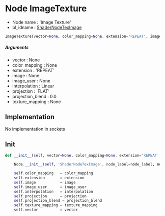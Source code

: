 # Node ImageTexture

- Node name : 'Image Texture'
- bl_idname : [ShaderNodeTexImage](https://docs.blender.org/api/current/bpy.types.ShaderNodeTexImage.html)


``` python
ImageTexture(vector=None, color_mapping=None, extension='REPEAT', image=None, image_user=None, interpolation='Linear', projection='FLAT', projection_blend=0.0, texture_mapping=None, node_label=None, node_color=None, **kwargs)
```
##### Arguments

- vector : None
- color_mapping : None
- extension : 'REPEAT'
- image : None
- image_user : None
- interpolation : Linear
- projection : 'FLAT'
- projection_blend : 0.0
- texture_mapping : None

## Implementation

No implementation in sockets

## Init

``` python
def __init__(self, vector=None, color_mapping=None, extension='REPEAT', image=None, image_user=None, interpolation='Linear', projection='FLAT', projection_blend=0.0, texture_mapping=None, node_label=None, node_color=None, **kwargs):

    Node.__init__(self, 'ShaderNodeTexImage', node_label=node_label, node_color=node_color, **kwargs)

    self.color_mapping   = color_mapping
    self.extension       = extension
    self.image           = image
    self.image_user      = image_user
    self.interpolation   = interpolation
    self.projection      = projection
    self.projection_blend = projection_blend
    self.texture_mapping = texture_mapping
    self.vector          = vector
```
